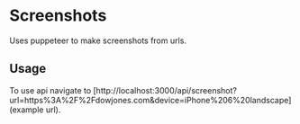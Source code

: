# Screenshots

Uses puppeteer to make screenshots from urls.

## Usage

To use api navigate to [http://localhost:3000/api/screenshot?url=https%3A%2F%2Fdowjones.com&device=iPhone%206%20landscape](example url).